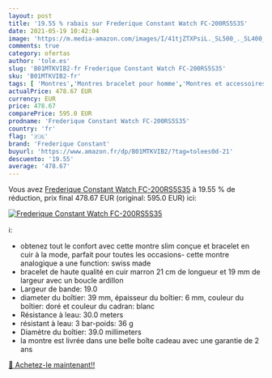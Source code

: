 ```yaml
---
layout: post
title: '19.55 % rabais sur Frederique Constant Watch FC-200RS5S35'
date: 2021-05-19 10:42:04
image: 'https://m.media-amazon.com/images/I/41tjZTXPsiL._SL500_._SL400_.jpg'
comments: true
category: ofertas
author: 'tole.es'
slug: 'B01MTKVIB2-fr Frederique Constant Watch FC-200RS5S35'
sku: 'B01MTKVIB2-fr'
tags: [ 'Montres','Montres bracelet pour homme','Montres et accessoires','Montres homme','frederique constant', ]
actualPrice: 478.67 EUR
currency: EUR
price: 478.67
comparePrice: 595.0 EUR
prodname: 'Frederique Constant Watch FC-200RS5S35'
country: 'fr'
flag: '🇫🇷'
brand: 'Frederique Constant'
buyurl: 'https://www.amazon.fr/dp/B01MTKVIB2/?tag=tolees0d-21'
descuento: '19.55'
average: '478.67'
---
```


Vous avez [Frederique Constant Watch FC-200RS5S35](https://www.amazon.fr/dp/B01MTKVIB2/?tag=tolees0d-21)  à  19.55 % de réduction, prix final  478.67 EUR (original: 595.0 EUR) ici:

[![Frederique Constant Watch FC-200RS5S35](https://m.media-amazon.com/images/I/41tjZTXPsiL._SL500_._SL400_.jpg)](https://www.amazon.fr/dp/B01MTKVIB2/?tag=tolees0d-21)

ℹ️:

- obtenez tout le confort avec cette montre slim conçue et bracelet en cuir à la mode, parfait pour toutes les occasions- cette montre analogique a une function: swiss made
- bracelet de haute qualité en cuir marron 21 cm de longueur et 19 mm de largeur avec un boucle ardillon
- Largeur de bande: 19.0
- diameter du boîtier: 39 mm, épaisseur du boîtier: 6 mm, couleur du boîtier: doré et couleur du cadran: blanc
- Résistance à leau: 30.0 meters
- résistant à leau: 3 bar-poids: 36 g
- Diamètre du boîtier: 39.0 millimeters
- la montre est livrée dans une belle boîte cadeau avec une garantie de 2 ans

[🛒 Achetez-le maintenant!!](https://www.amazon.fr/dp/B01MTKVIB2/?tag=tolees0d-21)
